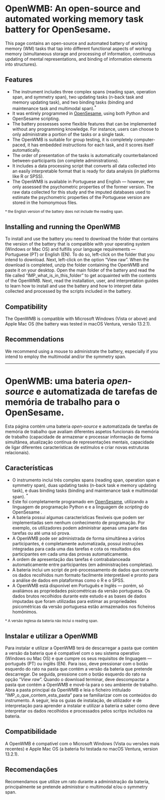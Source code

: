 # OpenWMB: An open-source and automated working memory task battery for OpenSesame.

This page contains an open-source and automated battery of working memory (WM) tasks that tap into different functional aspects of working memory (simultaneous storage and processing of information, continuous updating of mental representations, and binding of information elements into structures).

## Features 
- The instrument includes three complex spans (reading span, operation span, and symmetry span), two updating tasks (n-back task and memory updating task), and two binding tasks (binding and maintenance task and multimodal span).<sup>*</sup>
- It was entirely programmed in [OpenSesame](http://osdoc.cogsci.nl/), using both Python and OpenSesame scripting.
- The battery possesses some flexible features that can be implemented without any programming knowledge. For instance, users can choose to only administrate a portion of the tasks or a single task. 
- The OpenWMB is suitable for group testing, it is completely computer-paced, it has embedded instructions for each task, and it scores itself automatically. 
- The order of presentation of the tasks is automatically counterbalanced between-participants (on complete administrations).
- It includes a data processing script that converts all data collected into an easily interpretable format that is ready for data analysis (in platforms like R or SPSS).
- The OpenWMB is available in Portuguese and English — however, we only assessed the psychometric properties of the former version. The raw data collected for this study and the imputed databases used to estimate the psychometric properties of the Portuguese version are stored in the homonymous files. 

<sub> * the English version of the battery does not include the reading span.</sub>

## Installing and running the OpenWMB 
To install and use the battery you need to download the folder that contains the version of the battery that is compatible with your operating system (Windows or Mac OS) and fulfills your language requirements — Portuguese (PT) or English (EN). To do so, left-click on the folder that you intend to download. Next, left-click on the option “View raw”. When the download is completed, unzip the folder containing the OpenWMB and paste it on your desktop. Open the main folder of the battery and read the file called “IMP_what_is_in_this_folder” to get acquainted with the contents of the OpenWMB. Next, read the installation, user, and interpretation guides to learn how to install and use the battery and how to interpret data collected and processed by the scripts included in the battery.

## Compatibility
The OpenWMB is compatible with Microsoft Windows (Vista or above) and Apple Mac OS (the battery was tested in macOS Ventura, versão 13.2.1). 

## Recommendations
We recommend using a mouse to administrate the battery, especially if you intend to employ the multimodal and/or the symmetry span. 

---

# OpenWMB: uma bateria _open-source_ e automatizada de tarefas de memória de trabalho para o OpenSesame. 
Esta página contém uma bateria _open-source_ e automatizada de tarefas de memória de trabalho que avaliam diferentes aspetos funcionais da memória de trabalho (capacidade de armazenar e processar informação de forma simultânea, atualização contínua de representações mentais, capacidade de ligar diferentes características de estímulos e criar novas estruturas relacionais).

## Características 
- O instrumento inclui três complex spans (reading span, operation span e symmetry span), duas updating tasks (n-back task e memory updating task), e duas binding tasks (binding and maintenance task e multimodal span).<sup> * </sup>   
- Este foi completamente programado em [OpenSesame](http://osdoc.cogsci.nl/), utilizando a linguagem de programação Python e e a linguagem de _scripting_ do OpenSesame .
- A bateria possui algumas características flexíveis que podem ser implementadas sem nenhum conhecimento de programação. Por exemplo, os utilizadores podem administrar apenas uma parte das tarefas ou até uma só prova.
- A OpenWMB pode ser administrada de forma simultânea a vários participantes, é completamente automatizada, possui instruções integradas para cada uma das tarefas e cota os resultados dos participantes em cada uma das provas automaticamente. 
- A ordem de apresentação das tarefas é contrabalanceada automaticamente entre participantes (em administrações completas).
- A bateria inclui um script de pré-processamento de dados que converte os dados recolhidos num formato facilmente interpretável e pronto para a análise de dados em plataformas como o R e o SPSS.
- A OpenWMB está disponível em Português e Inglês — porém, só avaliámos as propriedades psicométricas da versão portuguesa. Os dados brutos recolhidos durante este estudo e as bases de dados imputadas que foram utilizadas para estimar as propriedades psicométricas da versão portuguesa estão armazenados nos ficheiros homônimos.

<sub> * A versão inglesa da bateria não inclui o reading span. </sub> 

## Instalar e utilizar a OpenWMB
Para instalar e utilizar a OpenWMB terá de descarregar a pasta que contém a versão da bateria que é compatível com o seu sistema operativo (Windows ou Mac OS) e que cumpre os seus requisitos de linguagem — português (PT) ou inglês (EN). Para isso, deve pressionar com o botão esquerdo do rato na pasta que contém a versão da bateria que pretende descarregar. De seguida, pressione com o botão esquerdo do rato na opção “_View raw_”. Quando o download terminar, deve descompactar a pasta que contém a OpenWMB e movê-la para o seu ambiente de trabalho. Abra a pasta principal da OpenWMB e leia o ficheiro intitulado “IMP_o_que_contem_esta_pasta” para se familiarizar com os conteúdos do instrumento. A seguir, leia os guias de instalação, de utilizador e de interpretação para aprender a instalar e utilizar a bateria e saber como deve interpretar os dados recolhidos e processados pelos scritps incluídos na bateria.  

## Compatibilidade
A OpenWMB é compatível com o Microsoft Windows (Vista ou versões mais recentes) e Apple Mac OS (a bateria foi testada no macOS Ventura, version 13.2.1).

## Recomendações
Recomendamos que utilize um rato durante a administração da bateria, principalmente se pretende administrar o multimodal e/ou o symmetry span. 
